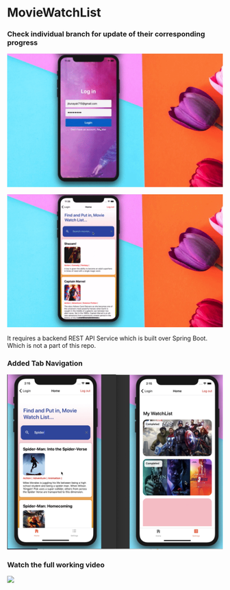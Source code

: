 # MovieWatchList

### Check individual branch for update of their corresponding progress

![Preview](screenshots/Movie_Watch_React_Native_part_2_-Demo2y.gif)

![Preview](screenshots/Movie_Watch_React_Native_part_2_-Demo.gif)

 It requires a backend REST API Service which is built over Spring Boot. Which is not a part of this repo.
 
 ### Added Tab Navigation
 
 ![Preview](https://github.com/jitunayak/MovieWatchList/blob/master/screenshots/tabvnavigation-snapall.png)

### Watch the full working video
[![](http://img.youtube.com/vi/_5XbdAbEcAc/0.jpg)](http://www.youtube.com/watch?v=_5XbdAbEcAc "Video Demo")
